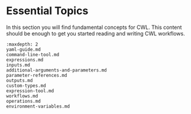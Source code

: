 # Essential Topics

In this section you will find fundamental concepts for CWL. This content
should be enough to get you started reading and writing CWL workflows.

```{toctree}
:maxdepth: 2
yaml-guide.md
command-line-tool.md
expressions.md
inputs.md
additional-arguments-and-parameters.md
parameter-references.md
outputs.md
custom-types.md
expression-tool.md
workflows.md
operations.md
environment-variables.md
```
